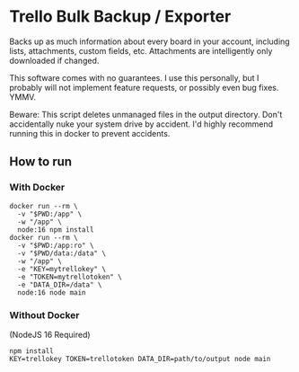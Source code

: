 # Trello Bulk Backup / Exporter

Backs up as much information about every board in your account, including
lists, attachments, custom fields, etc. Attachments are intelligently only
downloaded if changed.

This software comes with no guarantees. I use this personally, but I probably will not
implement feature requests, or possibly even bug fixes. YMMV.

Beware: This script deletes unmanaged files in the output directory. Don't accidentally
nuke your system drive by accident. I'd highly recommend running this in docker to prevent
accidents.

## How to run

### With Docker
```
docker run --rm \
  -v "$PWD:/app" \
  -w "/app" \
  node:16 npm install
docker run --rm \
  -v "$PWD:/app:ro" \
  -v "$PWD/data:/data" \
  -w "/app" \
  -e "KEY=mytrellokey" \
  -e "TOKEN=mytrellotoken" \
  -e "DATA_DIR=/data" \
  node:16 node main
```

### Without Docker
(NodeJS 16 Required)
```
npm install
KEY=trellokey TOKEN=trellotoken DATA_DIR=path/to/output node main
```

